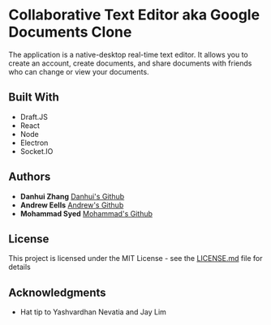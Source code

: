 # Collaborative Text Editor aka Google Documents Clone

The application is a native-desktop real-time text editor. It allows you to create an account, create documents, and share documents with friends who can change or view your documents. 

## Built With

* Draft.JS
* React
* Node
* Electron
* Socket.IO

## Authors

* **Danhui Zhang** [Danhui's Github](https://github.com/andrew-eells)
* **Andrew Eells** [Andrew's Github](https://github.com/danhuiZ)
* **Mohammad Syed** [Mohammad's Github](https://github.com/mohammad-gitup)


## License

This project is licensed under the MIT License - see the [LICENSE.md](LICENSE.md) file for details

## Acknowledgments

* Hat tip to Yashvardhan Nevatia and Jay Lim

